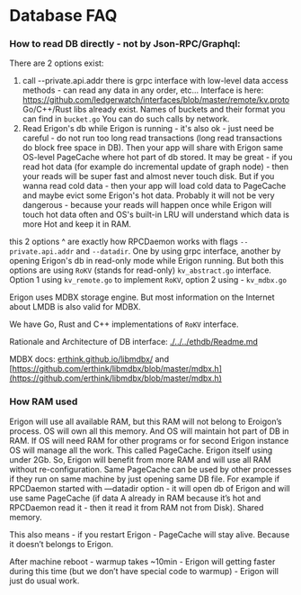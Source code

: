 # Database FAQ

### How to read DB directly - not by Json-RPC/Graphql:

There are 2 options exist:

1. call --private.api.addr there is grpc interface with low-level data access methods - can read any data in any order,
   etc... Interface is here: https://github.com/ledgerwatch/interfaces/blob/master/remote/kv.proto
   Go/C++/Rust libs already exist. Names of buckets and their format you can find in `bucket.go` You can do such calls
   by network.
2. Read Erigon's db while Erigon is running - it's also ok - just need be careful - do not run too long read
   transactions (long read transactions do block free space in DB). Then your app will share with Erigon same OS-level
   PageCache where hot part of db stored. It may be great - if you read hot data (for example do incremental update of
   graph node) - then your reads will be super fast and almost never touch disk. But if you wanna read cold data - then
   your app will load cold data to PageCache and maybe evict some Erigon's hot data. Probably it will not be very
   dangerous - because your reads will happen once while Erigon will touch hot data often and OS's built-in LRU will
   understand which data is more Hot and keep it in RAM.

this 2 options ^ are exactly how RPCDaemon works with flags `--private.api.addr` and `--datadir`. One by using grpc
interface, another by opening Erigon's db in read-only mode while Erigon running. But both this options are
using `RoKV` (stands for read-only) `kv_abstract.go` interface. Option 1 using `kv_remote.go` to implement `RoKV`,
option 2 using - `kv_mdbx.go`

Erigon uses MDBX storage engine. But most information on the Internet about LMDB is also valid for MDBX.

We have Go, Rust and C++ implementations of `RoKV` interface.

Rationale and Architecture of DB interface: [./../../ethdb/Readme.md](../../ethdb/Readme.md)

MDBX docs: [erthink.github.io/libmdbx/](https://erthink.github.io/libmdbx/)
and [https://github.com/erthink/libmdbx/blob/master/mdbx.h](https://github.com/erthink/libmdbx/blob/master/mdbx.h)


### How RAM used

Erigon will use all available RAM, but this RAM will not belong to Eroigon’s process. OS will own all this
memory. And OS will maintain hot part of DB in RAM. If OS will need RAM for other programs or for second Erigon instance
OS will manage all the work. This called PageCache. Erigon itself using under 2Gb. So, Erigon will benefit from more
RAM and will use all RAM without re-configuration. Same PageCache can be used by other processes if they run on same
machine by just opening same DB file. For example if RPCDaemon started with —datadir option - it will open db of
Erigon and will use same PageCache (if data A already in RAM because it’s hot and RPCDaemon read it - then it read it
from RAM not from Disk). Shared memory.

This also means - if you restart Erigon - PageCache will stay alive. Because it doesn’t belongs to Erigon.

After machine reboot - warmup takes ~10min - Erigon will getting faster during this time (but we don’t have special code to warmup) - Erigon will just do usual work.

